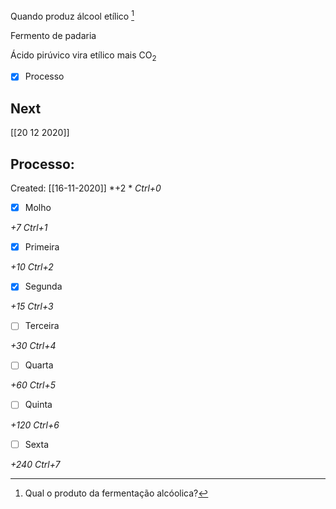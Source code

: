 Quando produz álcool etílico [^1]

[^1]: Qual o produto da fermentação alcóolica?

Fermento de padaria 

Ácido pirúvico vira etílico mais CO<sub>2</sub>

- [x] Processo 

## Next
[[20 12 2020]]
## Processo:
Created: [[16-11-2020]]
*+2 *  *Ctrl+0*
- [x] Molho  

*+7*  *Ctrl+1*

- [x] Primeira 

*+10*  *Ctrl+2*

- [x] Segunda

*+15*  *Ctrl+3*

- [ ] Terceira 

*+30*  *Ctrl+4*

- [ ] Quarta 

*+60*  *Ctrl+5*

- [ ] Quinta 

*+120*  *Ctrl+6*

- [ ] Sexta 

*+240*  *Ctrl+7*
